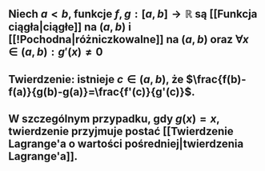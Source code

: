 ## Niech $a<b$, funkcje $f,g:[a,b]\to\mathbb{R}$ są [[Funkcja ciągła|ciągłe]] na $(a,b)$ i [[!Pochodna|różniczkowalne]] na $(a,b)$ oraz $\forall x\in(a,b):g'(x)\neq0$
## **Twierdzenie**: istnieje $c\in(a,b)$, że $\frac{f(b)-f(a)}{g(b)-g(a)}=\frac{f'(c)}{g'(c)}$.
## W szczególnym przypadku, gdy $g(x)=x$, twierdzenie przyjmuje postać [[Twierdzenie Lagrange'a o wartości pośredniej|twierdzenia Lagrange'a]].